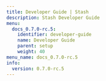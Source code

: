 ```yaml
---
title: Developer Guide | Stash
description: Stash Developer Guide
menu:
  docs_0.7.0-rc.5:
    identifier: developer-guide
    name: Developer Guide
    parent: setup
    weight: 40
menu_name: docs_0.7.0-rc.5
info:
  version: 0.7.0-rc.5
---
```


